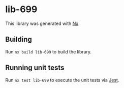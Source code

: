 # lib-699

This library was generated with [Nx](https://nx.dev).

## Building

Run `nx build lib-699` to build the library.

## Running unit tests

Run `nx test lib-699` to execute the unit tests via [Jest](https://jestjs.io).
